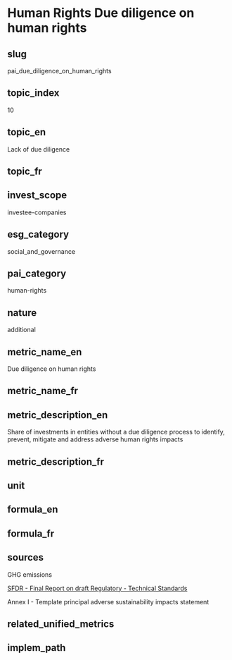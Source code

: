 # Human Rights Due diligence on human rights


## slug

pai_due_diligence_on_human_rights

## topic_index

10

## topic_en

Lack of due diligence

## topic_fr



## invest_scope

investee-companies

## esg_category

social_and_governance

## pai_category

human-rights

## nature

additional

## metric_name_en

Due diligence on human rights

## metric_name_fr



## metric_description_en

Share of investments in entities without a due diligence process to identify, prevent, mitigate and address adverse human rights impacts

## metric_description_fr



## unit



## formula_en



## formula_fr



## sources


GHG emissions  

[SFDR - Final Report on draft Regulatory - Technical Standards](https://www.eiopa.europa.eu/sites/default/files/publications/reports/jc-2021-03-joint-esas-final-report-on-rts-under-sfdr.pdf)  

Annex I - Template principal adverse sustainability impacts statement
 

## related_unified_metrics



## implem_path


            